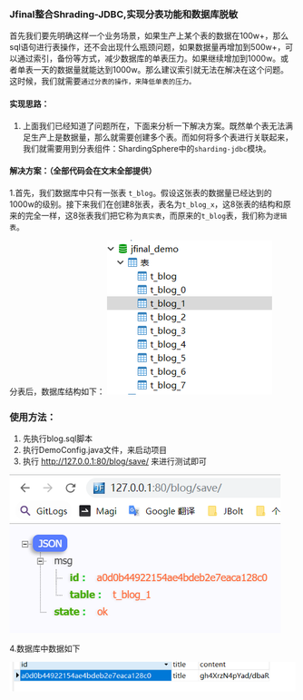 ### Jfinal整合Shrading-JDBC,实现分表功能和数据库脱敏

首先我们要先明确这样一个业务场景，如果生产上某个表的数据在100w+，那么sql语句进行表操作，还不会出现什么瓶颈问题，如果数据量再增加到500w+，可以通过索引，备份等方式，减少数据库的单表压力。如果继续增加到1000w。或者单表一天的数据量就能达到1000w。那么建议索引就无法在解决在这个问题。这时候，我们就需要`通过分表的操作，来降低单表的压力。`

#### 实现思路：
  1. 上面我们已经知道了问题所在，下面来分析一下解决方案。既然单个表无法满足生产上是数据量，那么就需要创建多个表。而如何将多个表进行关联起来，我们就需要用到分表组件：ShardingSphere中的`sharding-jdbc`模块。


#### 解决方案：（全部代码会在文末全部提供）
  1.首先，我们数据库中只有一张表 `t_blog`。假设这张表的数据量已经达到的1000w的级别。接下来我们在创建8张表，表名为`t_blog_x`，这8张表的结构和原来的完全一样，这8张表我们把它称为`真实表`，而原来的`t_blog`表，我们称为`逻辑表`。

分表后，数据库结构如下：
![Alt text](/src/main/webapp/images/数据库.PNG)

### 使用方法：
1. 先执行blog.sql脚本
2. 执行DemoConfig.java文件，来启动项目 
3. 执行 http://127.0.0.1:80/blog/save/ 来进行测试即可

![Alt text](/src/main/webapp/images/example.PNG)

4.数据库中数据如下

![Alt text](/src/main/webapp/images/first.PNG)